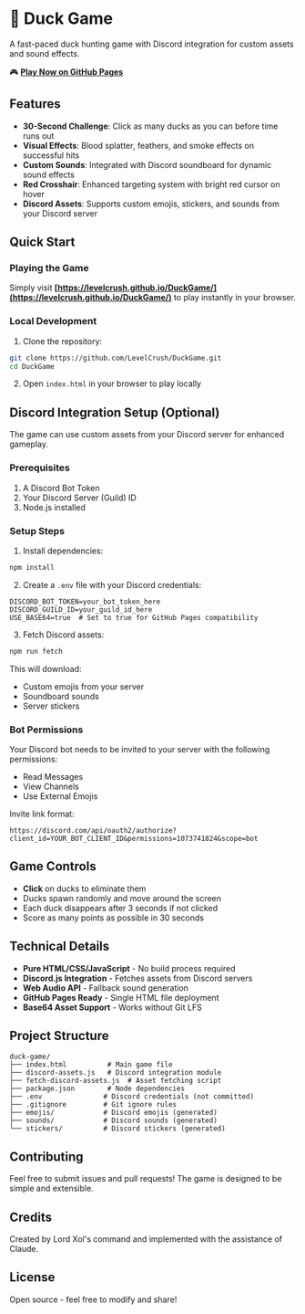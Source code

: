 # 🦆 Duck Game

A fast-paced duck hunting game with Discord integration for custom assets and sound effects.

🎮 **[Play Now on GitHub Pages](https://levelcrush.github.io/DuckGame/)**

## Features

- **30-Second Challenge**: Click as many ducks as you can before time runs out
- **Visual Effects**: Blood splatter, feathers, and smoke effects on successful hits
- **Custom Sounds**: Integrated with Discord soundboard for dynamic sound effects
- **Red Crosshair**: Enhanced targeting system with bright red cursor on hover
- **Discord Assets**: Supports custom emojis, stickers, and sounds from your Discord server

## Quick Start

### Playing the Game

Simply visit **[https://levelcrush.github.io/DuckGame/](https://levelcrush.github.io/DuckGame/)** to play instantly in your browser.

### Local Development

1. Clone the repository:
```bash
git clone https://github.com/LevelCrush/DuckGame.git
cd DuckGame
```

2. Open `index.html` in your browser to play locally

## Discord Integration Setup (Optional)

The game can use custom assets from your Discord server for enhanced gameplay.

### Prerequisites

1. A Discord Bot Token
2. Your Discord Server (Guild) ID
3. Node.js installed

### Setup Steps

1. Install dependencies:
```bash
npm install
```

2. Create a `.env` file with your Discord credentials:
```env
DISCORD_BOT_TOKEN=your_bot_token_here
DISCORD_GUILD_ID=your_guild_id_here
USE_BASE64=true  # Set to true for GitHub Pages compatibility
```

3. Fetch Discord assets:
```bash
npm run fetch
```

This will download:
- Custom emojis from your server
- Soundboard sounds 
- Server stickers

### Bot Permissions

Your Discord bot needs to be invited to your server with the following permissions:
- Read Messages
- View Channels
- Use External Emojis

Invite link format:
```
https://discord.com/api/oauth2/authorize?client_id=YOUR_BOT_CLIENT_ID&permissions=1073741824&scope=bot
```

## Game Controls

- **Click** on ducks to eliminate them
- Ducks spawn randomly and move around the screen
- Each duck disappears after 3 seconds if not clicked
- Score as many points as possible in 30 seconds

## Technical Details

- **Pure HTML/CSS/JavaScript** - No build process required
- **Discord.js Integration** - Fetches assets from Discord servers
- **Web Audio API** - Fallback sound generation
- **GitHub Pages Ready** - Single HTML file deployment
- **Base64 Asset Support** - Works without Git LFS

## Project Structure

```
duck-game/
├── index.html          # Main game file
├── discord-assets.js   # Discord integration module
├── fetch-discord-assets.js  # Asset fetching script
├── package.json        # Node dependencies
├── .env               # Discord credentials (not committed)
├── .gitignore         # Git ignore rules
├── emojis/            # Discord emojis (generated)
├── sounds/            # Discord sounds (generated)
└── stickers/          # Discord stickers (generated)
```

## Contributing

Feel free to submit issues and pull requests! The game is designed to be simple and extensible.

## Credits

Created by Lord Xol's command and implemented with the assistance of Claude.

## License

Open source - feel free to modify and share!